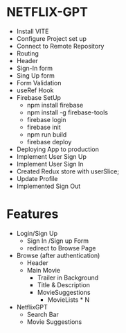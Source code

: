 # NETFLIX-GPT
- Install VITE
- Configure Project set up
- Connect to Remote Repository
- Routing
- Header
- Sign-In form
- Sing Up form
- Form Validation
- useRef Hook
- Firebase SetUp
  - npm install firebase
  - npm install -g firebase-tools
  - firebase login
  - firebase init
  - npm run build
  - firebase deploy
- Deploying App to production
- Implement User Sign Up
- Implement User Sign In
- Created Redux store with userSlice;
- Update Profile
- Implemented Sign Out

# Features
- Login/Sign Up
    - Sign In /Sign up Form
    - redirect to Browse Page
- Browse (after authentication)
    - Header
    - Main Movie
        - Trailer in Background
        - Title & Description
        - MovieSuggestions
            - MovieLists * N 
- NetflixGPT
    - Search Bar
    - Movie Suggestions
